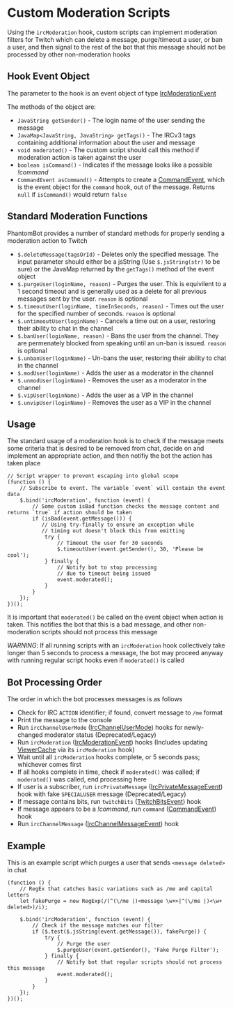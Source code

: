 # Custom Moderation Scripts

Using the `ircModeration` hook, custom scripts can implement moderation filters for Twitch which can delete a message, purge/timeout a user, or ban a user, and then signal to the rest of the bot that this message should not be processed by other non-moderation hooks

## Hook Event Object

The parameter to the hook is an event object of type [IrcModerationEvent](https://phantombot.dev/javadoc-stable/tv/phantombot/event/irc/message/IrcModerationEvent.html)

The methods of the object are:

- `JavaString getSender()` - The login name of the user sending the message
- `JavaMap<JavaString, JavaString> getTags()` - The IRCv3 tags containing additional information about the user and message
- `void moderated()` - The custom script should call this method if moderation action is taken against the user
- `boolean isCommand()` - Indicates if the message looks like a possible _!command_
- `CommandEvent asCommand()` - Attempts to create a [CommandEvent](https://phantombot.dev/javadoc-stable/tv/phantombot/event/command/CommandEvent.html), which is the event object for the `command` hook, out of the message. Returns `null` if `isCommand()` would return `false`

## Standard Moderation Functions

PhantomBot provides a number of standard methods for properly sending a moderation action to Twitch

- `$.deleteMessage(tagsOrId)` - Deletes only the specified message. The input parameter should either be a jsString (Use `$.jsString(str)` to be sure) or the JavaMap returned by the `getTags()` method of the event object
- `$.purgeUser(loginName, reason)` - Purges the user. This is equivilent to a 1 second timeout and is generally used as a delete for all previous messages sent by the user. `reason` is optional
- `$.timeoutUser(loginName, timeInSeconds, reason)` - Times out the user for the specified number of seconds. `reason` is optional
- `$.untimeoutUser(loginName)` - Cancels a time out on a user, restoring their ability to chat in the channel
- `$.banUser(loginName, reason)` - Bans the user from the channel. They are permenately blocked from speaking until an un-ban is issued. `reason` is optional
- `$.unbanUser(loginName)` - Un-bans the user, restoring their ability to chat in the channel
- `$.modUser(loginName)` - Adds the user as a moderator in the channel
- `$.unmodUser(loginName)` - Removes the user as a moderator in the channel
- `$.vipUser(loginName)` - Adds the user as a VIP in the channel
- `$.unvipUser(loginName)` - Removes the user as a VIP in the channel

## Usage

The standard usage of a moderation hook is to check if the message meets some criteria that is desired to be removed from chat, decide on and implement an appropriate action, and then notifiy the bot the action has taken place

```
// Script wrapper to prevent escaping into global scope
(function () {
    // Subscribe to event. The variable `event` will contain the event data
    $.bind('ircModeration', function (event) {
        // Some custom isBad function checks the message content and returns `true` if action should be taken
        if (isBad(event.getMessage())) {
           // Using try-finally to ensure an exception while
           // timing out doesn't block this from emitting
            try {
                // Timeout the user for 30 seconds
                $.timeoutUser(event.getSender(), 30, 'Please be cool');
            } finally {
                // Notify bot to stop processing
                // due to timeout being issued
                event.moderated();
            }
        }
    });
})();
```

It is important that `moderated()` be called on the event object when action is taken. This notifies the bot that this is a bad message, and other non-moderation scripts should not process this message

_WARNING_: If all running scripts with an `ircModeration` hook collectively take longer than 5 seconds to process a message, the bot may proceed anyway with running regular script hooks even if `moderated()` is called

## Bot Processing Order

The order in which the bot processes messages is as follows

- Check for IRC `ACTION` identifier; if found, convert message to `/me` format
- Print the message to the console
- Run `ircChannelUserMode` ([IrcChannelUserMode](https://phantombot.dev/javadoc-stable/tv/phantombot/event/irc/channel/IrcChannelUserModeEvent.html)) hooks for newly-changed moderator status (Deprecated/Legacy)
- Run `ircModeration` ([IrcModerationEvent](https://phantombot.dev/javadoc-stable/tv/phantombot/event/irc/message/IrcModerationEvent.html)) hooks (Includes updating [ViewerCache](https://phantombot.dev/javadoc-stable/com/gmt2001/twitch/cache/ViewerCache.html) via its `ircModeration` hook)
- Wait until all `ircModeration` hooks complete, or 5 seconds pass; whichever comes first
- If all hooks complete in time, check if `moderated()` was called; if `moderated()` was called, end processing here
- If user is a subscriber, run `ircPrivateMessage` ([IrcPrivateMessageEvent](https://phantombot.dev/javadoc-stable/tv/phantombot/event/irc/message/IrcPrivateMessageEvent.html)) hook with fake `SPECIALUSER` message (Deprecated/Legacy)
- If message contains bits, run `twitchBits` ([TwitchBitsEvent](https://phantombot.dev/javadoc-stable/tv/phantombot/event/twitch/bits/TwitchBitsEvent.html)) hook
- If message appears to be a _!command_, run `command` ([CommandEvent](https://phantombot.dev/javadoc-stable/tv/phantombot/event/command/CommandEvent.html)) hook
- Run `ircChannelMessage` ([IrcChannelMessageEvent](https://phantombot.dev/javadoc-stable/tv/phantombot/event/irc/message/IrcChannelMessageEvent.html)) hook

## Example

This is an example script which purges a user that sends `<message deleted>` in chat

```
(function () {
    // RegEx that catches basic variations such as /me and capital letters
    let fakePurge = new RegExp(/(^(\/me |)<message \w+>|^(\/me |)<\w+ deleted>)/i);

    $.bind('ircModeration', function (event) {
        // Check if the message matches our filter
        if ($.test($.jsString(event.getMessage()), fakePurge)) {
            try {
                // Purge the user
                $.purgeUser(event.getSender(), 'Fake Purge Filter');
            } finally {
                // Notify bot that regular scripts should not process this message
                event.moderated();
            }
        }
    });
})();
```